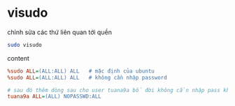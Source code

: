 # visudo

chỉnh sửa các thứ liên quan tới quền

```bash
sudo visudo
```

content

```ini
%sudo ALL=(ALL:ALL) ALL   # mặc định của ubuntu
%sudo ALL=(ALL:ALL) ALL   # không cần nhập password

# sau đó thêm dòng sau cho user tuana9a bố đời không cần nhập pass khi sudo
tuana9a ALL=(ALL) NOPASSWD:ALL
```
